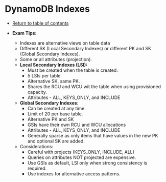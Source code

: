 # DynamoDB Indexes

* [Return to table of contents](../../../README.md)

* **Exam Tips:**
  * Indexes are alternative views on table data
  * Different SK (Local Secondary Indexes) or different PK and SK (Global Secondary Indexes).
  * Some or all attributes (projection).
  * **Local Secondary Indexes (LSI):**
    * Must be created when the table is created.
    * 5 LSIs per table
    * Alternative SK, same PK.
    * Shares the RCU and WCU wit the table when using provisioned capacity.
    * Attributes - ALL, KEYS_ONLY, and INCLUDE
  * **Global Secondary Indexes:**
    * Can be created at any time.
    * Limit of 20 per base table.
    * Alternative PK and SK
    * GSIs have their own RCU and WCU allocations
    * Attributes - ALL, KEYS_ONLY, and INCLUDE
    * Generally sparse as only items that have values in the new PK and optional SK are added.
  * Considerations:
    * Careful with projects (KEYS_ONLY, INCLUDE, ALL)
    * Queries on attributes NOT projected are expensive.
    * Use GSIs as default, LSI only when strong consistency is required.
    * Use indexes for alternative access patterns.
